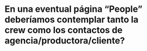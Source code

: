 # En una eventual página “People” deberíamos contemplar tanto la crew como los contactos de agencia/productora/cliente?

